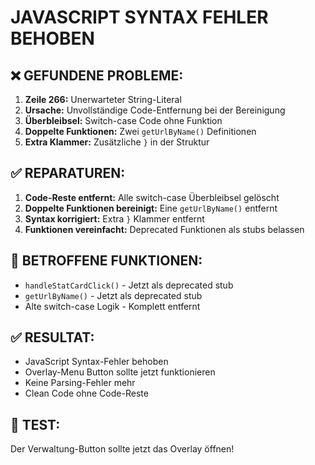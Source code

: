# JAVASCRIPT SYNTAX FEHLER BEHOBEN

## ❌ GEFUNDENE PROBLEME:
1. **Zeile 266:** Unerwarteter String-Literal 
2. **Ursache:** Unvollständige Code-Entfernung bei der Bereinigung
3. **Überbleibsel:** Switch-case Code ohne Funktion
4. **Doppelte Funktionen:** Zwei `getUrlByName()` Definitionen
5. **Extra Klammer:** Zusätzliche `}` in der Struktur

## ✅ REPARATUREN:
1. **Code-Reste entfernt:** Alle switch-case Überbleibsel gelöscht
2. **Doppelte Funktionen bereinigt:** Eine `getUrlByName()` entfernt
3. **Syntax korrigiert:** Extra `}` Klammer entfernt
4. **Funktionen vereinfacht:** Deprecated Funktionen als stubs belassen

## 🔧 BETROFFENE FUNKTIONEN:
- `handleStatCardClick()` - Jetzt als deprecated stub
- `getUrlByName()` - Jetzt als deprecated stub  
- Alte switch-case Logik - Komplett entfernt

## ✅ RESULTAT:
- JavaScript Syntax-Fehler behoben
- Overlay-Menu Button sollte jetzt funktionieren
- Keine Parsing-Fehler mehr
- Clean Code ohne Code-Reste

## 🧪 TEST:
Der Verwaltung-Button sollte jetzt das Overlay öffnen!
